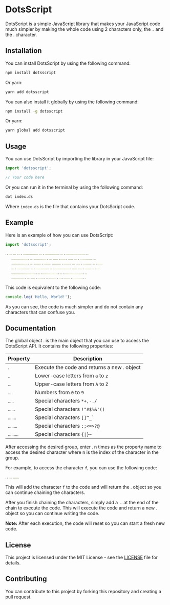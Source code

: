 # DotsScript

DotsScript is a simple JavaScript library that makes your JavaScript code much simpler by making the whole code using 2 characters only, the `.` and the `ᱹ` character.

## Installation

You can install DotsScript by using the following command:

```bash
npm install dotsscript
```

Or yarn:

```bash
yarn add dotsscript
```

You can also install it globally by using the following command:

```bash
npm install -g dotsscript
```

Or yarn:

```bash
yarn global add dotsscript
```

## Usage

You can use DotsScript by importing the library in your JavaScript file:

```javascript
import 'dotsscript';

// Your code here
```

Or you can run it in the terminal by using the following command:

```bash
dot index.ds
```

Where `index.ds` is the file that contains your DotsScript code.

## Example

Here is an example of how you can use DotsScript:

```javascript
import 'dotsscript';

ᱹ.ᱹᱹ.ᱹᱹᱹ.ᱹᱹ.ᱹᱹᱹᱹᱹᱹᱹᱹᱹᱹᱹᱹᱹᱹᱹ.ᱹᱹ.ᱹᱹᱹᱹᱹᱹᱹᱹᱹᱹᱹᱹᱹᱹ.ᱹᱹ.ᱹᱹᱹᱹᱹᱹᱹᱹᱹᱹᱹᱹᱹᱹᱹᱹᱹᱹᱹ.ᱹᱹ
  .ᱹᱹᱹᱹᱹᱹᱹᱹᱹᱹᱹᱹᱹᱹᱹ.ᱹᱹ.ᱹᱹᱹᱹᱹᱹᱹᱹᱹᱹᱹᱹ.ᱹᱹ.ᱹᱹᱹᱹᱹ.ᱹᱹᱹᱹᱹ.ᱹᱹᱹᱹᱹ.ᱹᱹ.ᱹᱹᱹᱹᱹᱹᱹᱹᱹᱹᱹᱹ.ᱹᱹ
  .ᱹᱹᱹᱹᱹᱹᱹᱹᱹᱹᱹᱹᱹᱹᱹ.ᱹᱹ.ᱹᱹᱹᱹᱹᱹᱹ.ᱹᱹᱹᱹᱹᱹ.ᱹᱹᱹᱹᱹᱹᱹᱹᱹ.ᱹᱹᱹᱹᱹᱹ.ᱹᱹᱹ.ᱹᱹᱹ.ᱹᱹᱹᱹᱹᱹᱹᱹ.ᱹᱹ.ᱹᱹᱹᱹᱹ
  .ᱹᱹ.ᱹᱹᱹᱹᱹᱹᱹᱹᱹᱹᱹᱹ.ᱹᱹ.ᱹᱹᱹᱹᱹᱹᱹᱹᱹᱹᱹᱹ.ᱹᱹ.ᱹᱹᱹᱹᱹᱹᱹᱹᱹᱹᱹᱹᱹᱹᱹ.ᱹᱹᱹᱹᱹ.ᱹᱹᱹ.ᱹᱹᱹᱹᱹᱹ.ᱹ.ᱹᱹᱹ
  .ᱹᱹᱹᱹᱹᱹᱹᱹᱹᱹᱹᱹᱹᱹᱹᱹᱹᱹᱹᱹᱹᱹᱹ.ᱹᱹ.ᱹᱹᱹᱹᱹᱹᱹᱹᱹᱹᱹᱹᱹᱹᱹ.ᱹᱹ.ᱹᱹᱹᱹᱹᱹᱹᱹᱹᱹᱹᱹᱹᱹᱹᱹᱹᱹ.ᱹᱹ
  .ᱹᱹᱹᱹᱹᱹᱹᱹᱹᱹᱹᱹ.ᱹᱹ.ᱹᱹᱹᱹ.ᱹᱹᱹᱹᱹᱹ.ᱹᱹ.ᱹᱹᱹᱹᱹᱹ.ᱹᱹᱹ.ᱹᱹᱹᱹᱹᱹ.ᱹᱹᱹᱹᱹᱹᱹᱹᱹᱹ.ᱹ
```

This code is equivalent to the following code:

```javascript
console.log('Hello, World!');
```

As you can see, the code is much simpler and do not contain any characters that can confuse you.

## Documentation

The global object `ᱹ` is the main object that you can use to access the DotsScript API.
It contains the following properties:

| Property | Description |
| --- | --- |
| `ᱹ` | Execute the code and returns a new `ᱹ` object |
| `ᱹᱹ` | Lower-case letters from `a` to `z` |
| `ᱹᱹᱹ` | Upper-case letters from `A` to `Z` |
| `ᱹᱹᱹᱹ` | Numbers from `0` to `9` |
| `ᱹᱹᱹᱹᱹ` | Special characters `*+,-./` |
| `ᱹᱹᱹᱹᱹᱹ` | Special characters `!"#$%&'()` |
| `ᱹᱹᱹᱹᱹᱹᱹ` | Special characters ``[]^_` `` |
| `ᱹᱹᱹᱹᱹᱹᱹᱹ` | Special characters `:;<=>?@` |
| `ᱹᱹᱹᱹᱹᱹᱹᱹᱹ` | Special characters `{\|}~` |

After accessing the desired group, enter `ᱹ` n times as the property name to access the desired character where n is the index of the character in the group.

For example, to access the character `f`, you can use the following code:

```javascript
ᱹ.ᱹᱹ.ᱹᱹᱹᱹᱹᱹ
```
This will add the character `f` to the code and will return the `ᱹ` object so you can continue chaining the characters.

After you finish chaining the characters, simply add a `.ᱹ` at the end of the chain to execute the code.
This will execute the code and return a new `ᱹ` object so you can continue writing the code.

**Note:** After each execution, the code will reset so you can start a fresh new code.

## License

This project is licensed under the MIT License - see the [LICENSE](LICENSE) file for details.

## Contributing

You can contribute to this project by forking this repository and creating a pull request.